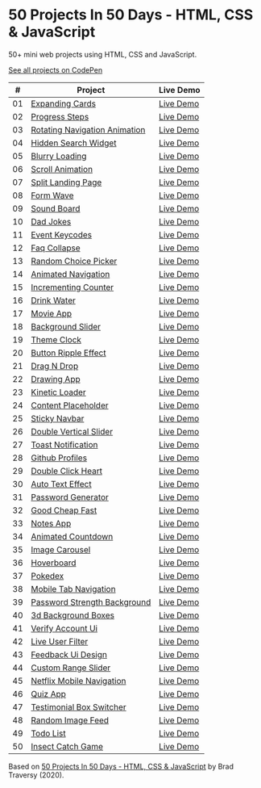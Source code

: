# 50 Projects In 50 Days - HTML, CSS & JavaScript

50+ mini web projects using HTML, CSS and JavaScript.

[See all projects on CodePen](https://codepen.io/solygambas)

|  #  | Project                                                                                                                        | Live Demo                                                  |
| :-: | ------------------------------------------------------------------------------------------------------------------------------ | ---------------------------------------------------------- |
| 01  | [Expanding Cards](https://github.com/solygambas/html-css-fifty-projects/tree/master/01-expanding%20cards)                      | [Live Demo](https://codepen.io/solygambas/pen/qBaMWjE)     |
| 02  | [Progress Steps](https://github.com/solygambas/html-css-fifty-projects/tree/master/02-progress%20steps)                        | [Live Demo](https://codepen.io/solygambas/pen/VwKGzzg)     |
| 03  | [Rotating Navigation Animation](https://github.com/solygambas/html-css-fifty-projects/tree/master/03-rotating%20navigation)    | [Live Demo](https://codepen.io/solygambas/pen/jOMvZqY)     |
| 04  | [Hidden Search Widget](https://github.com/solygambas/html-css-fifty-projects/tree/master/04-hidden%20search%20widget)          | [Live Demo](https://codepen.io/solygambas/pen/mdrzdPB)     |
| 05  | [Blurry Loading](https://github.com/solygambas/html-css-fifty-projects/tree/master/05-blurry%20loading)                        | [Live Demo](https://codepen.io/solygambas/pen/WNGaNgB)     |
| 06  | [Scroll Animation](https://github.com/solygambas/html-css-fifty-projects/tree/master/06-scroll%20animation)                    | [Live Demo](https://codepen.io/solygambas/pen/JjRmoWL)     |
| 07  | [Split Landing Page](https://github.com/solygambas/html-css-fifty-projects/tree/master/07-split%20landing%20page)              | [Live Demo](https://codepen.io/solygambas/pen/KKgGdmY)     |
| 08  | [Form Wave](https://github.com/solygambas/html-css-fifty-projects/tree/master/08-form%20wave%20animation)                      | [Live Demo](https://codepen.io/solygambas/pen/Exgdegm)     |
| 09  | [Sound Board](https://github.com/solygambas/html-css-fifty-projects/tree/master/09-sound%20board)                              | [Live Demo](https://codepen.io/solygambas/pen/oNzaPQa)     |
| 10  | [Dad Jokes](https://github.com/solygambas/html-css-fifty-projects/tree/master/10-dad%20jokes)                                  | [Live Demo](https://codepen.io/solygambas/pen/gOwBQZK)     |
| 11  | [Event Keycodes](https://github.com/solygambas/html-css-fifty-projects/tree/master/11-event%20KeyCodes)                        | [Live Demo](https://codepen.io/solygambas/pen/zYKmypd)     |
| 12  | [Faq Collapse](https://github.com/solygambas/html-css-fifty-projects/tree/master/12-FAQ%20collapse)                            | [Live Demo](https://codepen.io/solygambas/pen/ExgdqWm)     |
| 13  | [Random Choice Picker](https://github.com/solygambas/html-css-fifty-projects/tree/master/13-random%20choice%20picker)          | [Live Demo](https://codepen.io/solygambas/pen/eYdQgqN)     |
| 14  | [Animated Navigation](https://github.com/solygambas/html-css-fifty-projects/tree/master/14-animated%20navigation)              | [Live Demo](https://codepen.io/solygambas/pen/KKgrWGz)     |
| 15  | [Incrementing Counter](https://github.com/solygambas/html-css-fifty-projects/tree/master/15-incrementing%20counter)            | [Live Demo](https://codepen.io/solygambas/pen/qBaQmeW)     |
| 16  | [Drink Water](https://github.com/solygambas/html-css-fifty-projects/tree/master/16-drink%20water)                              | [Live Demo](https://codepen.io/solygambas/details/yLaQoJy) |
| 17  | [Movie App](https://github.com/solygambas/html-css-fifty-projects/tree/master/17-movie%20app)                                  | [Live Demo](https://codepen.io/solygambas/pen/mdrabXd)     |
| 18  | [Background Slider](https://github.com/solygambas/html-css-fifty-projects/tree/master/18-background%20slider)                  | [Live Demo](https://codepen.io/solygambas/pen/OJRrVbJ)     |
| 19  | [Theme Clock](https://github.com/solygambas/html-css-fifty-projects/tree/master/19-theme%20clock)                              | [Live Demo](https://codepen.io/solygambas/pen/MWjZrZy)     |
| 20  | [Button Ripple Effect](https://github.com/solygambas/html-css-fifty-projects/tree/master/20-button%20ripple%20effect)          | [Live Demo](https://codepen.io/solygambas/pen/oNzJdWw)     |
| 21  | [Drag N Drop](https://github.com/solygambas/html-css-fifty-projects/tree/master/21-dragn%20nn%20drop)                          | [Live Demo](https://codepen.io/solygambas/pen/RwGEyme)     |
| 22  | [Drawing App](https://github.com/solygambas/html-css-fifty-projects/tree/master/drawing-app)                                   | [Live Demo](/drawing-app/)                                 |
| 23  | [Kinetic Loader](https://github.com/solygambas/html-css-fifty-projects/tree/master/kinetic-loader)                             | [Live Demo](/kinetic-loader/)                              |
| 24  | [Content Placeholder](https://github.com/solygambas/html-css-fifty-projects/tree/master/content-placeholder)                   | [Live Demo](/content-placeholder/)                         |
| 25  | [Sticky Navbar](https://github.com/solygambas/html-css-fifty-projects/tree/master/sticky-navigation)                           | [Live Demo](/sticky-navbar/)                               |
| 26  | [Double Vertical Slider](https://github.com/solygambas/html-css-fifty-projects/tree/master/double-vertical-slider)             | [Live Demo](/double-vertical-slider/)                      |
| 27  | [Toast Notification](https://github.com/solygambas/html-css-fifty-projects/tree/master/toast-notification)                     | [Live Demo](/toast-notification/)                          |
| 28  | [Github Profiles](https://github.com/solygambas/html-css-fifty-projects/tree/master/github-profiles)                           | [Live Demo](/github-profiles/)                             |
| 29  | [Double Click Heart](https://github.com/solygambas/html-css-fifty-projects/tree/master/double-click-heart)                     | [Live Demo](/double-click-heart/)                          |
| 30  | [Auto Text Effect](https://github.com/solygambas/html-css-fifty-projects/tree/master/auto-text-effect)                         | [Live Demo](/auto-text-effect/)                            |
| 31  | [Password Generator](https://github.com/solygambas/html-css-fifty-projects/tree/master/password-generator)                     | [Live Demo](/password-generator/)                          |
| 32  | [Good Cheap Fast](https://github.com/solygambas/html-css-fifty-projects/tree/master/good-cheap-fast)                           | [Live Demo](/good-cheap-fast/)                             |
| 33  | [Notes App](https://github.com/solygambas/html-css-fifty-projects/tree/master/notes-app)                                       | [Live Demo](/notes-app/)                                   |
| 34  | [Animated Countdown](https://github.com/solygambas/html-css-fifty-projects/tree/master/animated-countdown)                     | [Live Demo](/animated-countdown/)                          |
| 35  | [Image Carousel](https://github.com/solygambas/html-css-fifty-projects/tree/master/image-carousel)                             | [Live Demo](/image-carousel/)                              |
| 36  | [Hoverboard](https://github.com/solygambas/html-css-fifty-projects/tree/master/hoverboard)                                     | [Live Demo](/hoverboard/)                                  |
| 37  | [Pokedex](https://github.com/solygambas/html-css-fifty-projects/tree/master/pokedex)                                           | [Live Demo](/pokedex/)                                     |
| 38  | [Mobile Tab Navigation](https://github.com/solygambas/html-css-fifty-projects/tree/master/mobile-tab-navigation)               | [Live Demo](/mobile-tab-navigation/)                       |
| 39  | [Password Strength Background](https://github.com/solygambas/html-css-fifty-projects/tree/master/password-strength-background) | [Live Demo](/password-strength-background/)                |
| 40  | [3d Background Boxes](https://github.com/solygambas/html-css-fifty-projects/tree/master/3d-boxes-background)                   | [Live Demo](/3d-background-boxes/)                         |
| 41  | [Verify Account Ui](https://github.com/solygambas/html-css-fifty-projects/tree/master/verify-account-ui)                       | [Live Demo](/verify-account-ui/)                           |
| 42  | [Live User Filter](https://github.com/solygambas/html-css-fifty-projects/tree/master/live-user-filter)                         | [Live Demo](/live-user-filter/)                            |
| 43  | [Feedback Ui Design](https://github.com/solygambas/html-css-fifty-projects/tree/master/feedback-ui-design)                     | [Live Demo](/feedback-ui-design/)                          |
| 44  | [Custom Range Slider](https://github.com/solygambas/html-css-fifty-projects/tree/master/custom-range-slider)                   | [Live Demo](/custom-range-slider/)                         |
| 45  | [Netflix Mobile Navigation](https://github.com/solygambas/html-css-fifty-projects/tree/master/netflix-mobile-navigation)       | [Live Demo](/netflix-mobile-navigation/)                   |
| 46  | [Quiz App](https://github.com/solygambas/html-css-fifty-projects/tree/master/quiz-app)                                         | [Live Demo](/quiz-app/)                                    |
| 47  | [Testimonial Box Switcher](https://github.com/solygambas/html-css-fifty-projects/tree/master/testimonial-box-switcher)         | [Live Demo](/testimonial-box-switcher/)                    |
| 48  | [Random Image Feed](https://github.com/solygambas/html-css-fifty-projects/tree/master/random-image-generator)                  | [Live Demo](/random-image-feed/)                           |
| 49  | [Todo List](https://github.com/solygambas/html-css-fifty-projects/tree/master/todo-list)                                       | [Live Demo](/todo-list/)                                   |
| 50  | [Insect Catch Game](https://github.com/solygambas/html-css-fifty-projects/tree/master/insect-catch-game)                       | [Live Demo](/insect-catch-game/)                           |

Based on [50 Projects In 50 Days - HTML, CSS & JavaScript](https://www.udemy.com/course/50-projects-50-days/) by Brad Traversy (2020).
